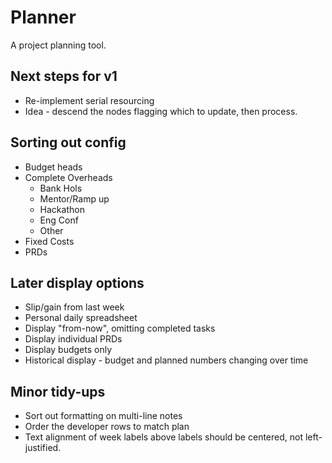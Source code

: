 # Planner

A project planning tool.

## Next steps for v1
*  Re-implement serial resourcing
 *  Idea - descend the nodes flagging which to update, then process.

## Sorting out config
*  Budget heads
*  Complete Overheads
   *  Bank Hols
   *  Mentor/Ramp up
   *  Hackathon
   *  Eng Conf
   *  Other
*  Fixed Costs
*  PRDs


## Later display options
*  Slip/gain from last week
*  Personal daily spreadsheet
*  Display "from-now", omitting completed tasks
*  Display individual PRDs
*  Display budgets only
*  Historical display - budget and planned numbers changing over time

## Minor tidy-ups
*  Sort out formatting on multi-line notes
*  Order the developer rows to match plan
*  Text alignment of week labels above labels should be centered, not left-justified.